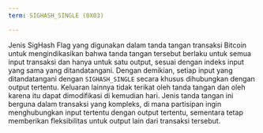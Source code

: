 ```yaml
---
term: SIGHASH_SINGLE (0X03)

---
```

Jenis SigHash Flag yang digunakan dalam tanda tangan transaksi Bitcoin untuk mengindikasikan bahwa tanda tangan tersebut berlaku untuk semua input transaksi dan hanya untuk satu output, sesuai dengan indeks input yang sama yang ditandatangani. Dengan demikian, setiap input yang ditandatangani dengan `SIGHASH_SINGLE` secara khusus dihubungkan dengan output tertentu. Keluaran lainnya tidak terikat oleh tanda tangan dan oleh karena itu dapat dimodifikasi di kemudian hari. Jenis tanda tangan ini berguna dalam transaksi yang kompleks, di mana partisipan ingin menghubungkan input tertentu dengan output tertentu, sementara tetap memberikan fleksibilitas untuk output lain dari transaksi tersebut.